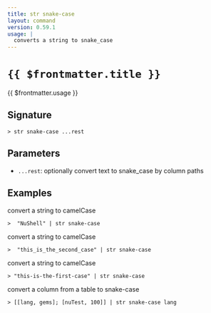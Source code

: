 ```yaml
---
title: str snake-case
layout: command
version: 0.59.1
usage: |
  converts a string to snake_case
---
```


# `{{ $frontmatter.title }}`

<div style='white-space: pre-wrap;'>{{ $frontmatter.usage }}</div>

## Signature

```> str snake-case ...rest```

## Parameters

 -  `...rest`: optionally convert text to snake_case by column paths

## Examples

convert a string to camelCase
```shell
>  "NuShell" | str snake-case
```

convert a string to camelCase
```shell
>  "this_is_the_second_case" | str snake-case
```

convert a string to camelCase
```shell
> "this-is-the-first-case" | str snake-case
```

convert a column from a table to snake-case
```shell
> [[lang, gems]; [nuTest, 100]] | str snake-case lang
```
